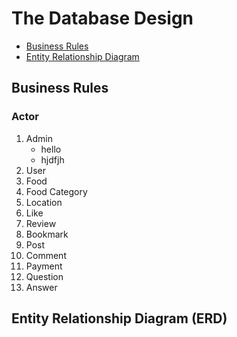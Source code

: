 # The Database Design 
- [Business  Rules](#business-rules)
- [Entity Relationship Diagram](#entity-relationship-diagram-erd)

## Business Rules

### Actor
1. Admin
    - hello
    - hjdfjh
2. User
3. Food
4. Food Category
5. Location
6. Like 
7. Review
8. Bookmark
9. Post
10. Comment
11. Payment
12. Question
13. Answer

## Entity Relationship Diagram (ERD)